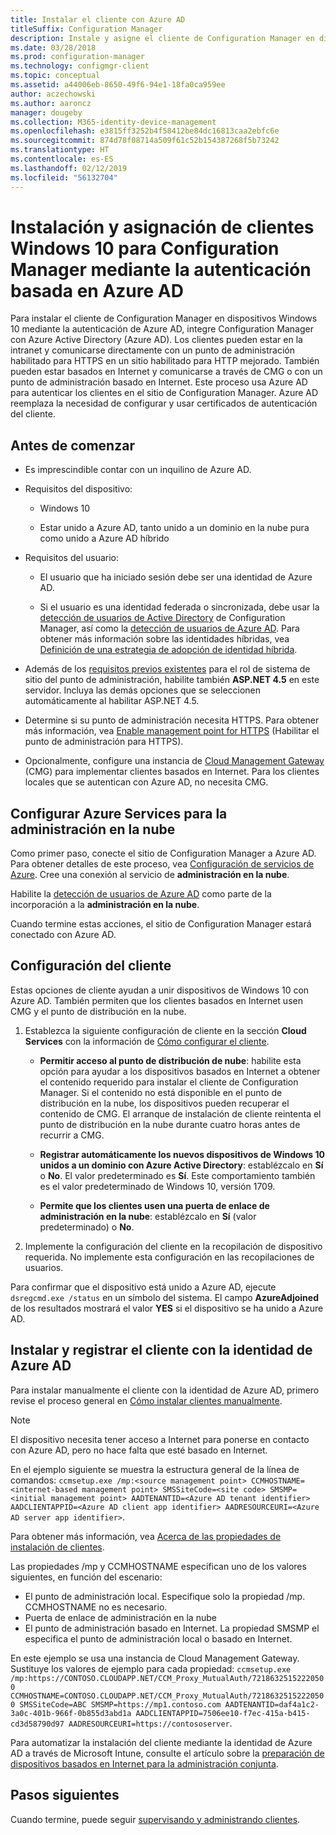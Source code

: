 ```yaml
---
title: Instalar el cliente con Azure AD
titleSuffix: Configuration Manager
description: Instale y asigne el cliente de Configuration Manager en dispositivos Windows 10 con Azure Active Directory para la autenticación
ms.date: 03/28/2018
ms.prod: configuration-manager
ms.technology: configmgr-client
ms.topic: conceptual
ms.assetid: a44006eb-8650-49f6-94e1-18fa0ca959ee
author: aczechowski
ms.author: aaroncz
manager: dougeby
ms.collection: M365-identity-device-management
ms.openlocfilehash: e3815ff3252b4f58412be84dc16813caa2ebfc6e
ms.sourcegitcommit: 874d78f08714a509f61c52b154387268f5b73242
ms.translationtype: HT
ms.contentlocale: es-ES
ms.lasthandoff: 02/12/2019
ms.locfileid: "56132704"
---
```

# <a name="install-and-assign-configuration-manager-windows-10-clients-using-azure-ad-for-authentication"></a>Instalación y asignación de clientes Windows 10 para Configuration Manager mediante la autenticación basada en Azure AD

Para instalar el cliente de Configuration Manager en dispositivos Windows 10 mediante la autenticación de Azure AD, integre Configuration Manager con Azure Active Directory (Azure AD). Los clientes pueden estar en la intranet y comunicarse directamente con un punto de administración habilitado para HTTPS en un sitio habilitado para HTTP mejorado. También pueden estar basados en Internet y comunicarse a través de CMG o con un punto de administración basado en Internet. Este proceso usa Azure AD para autenticar los clientes en el sitio de Configuration Manager. Azure AD reemplaza la necesidad de configurar y usar certificados de autenticación del cliente.



## <a name="before-you-begin"></a>Antes de comenzar

- Es imprescindible contar con un inquilino de Azure AD.  

- Requisitos del dispositivo:  

    - Windows 10  

    - Estar unido a Azure AD, tanto unido a un dominio en la nube pura como unido a Azure AD híbrido  

- Requisitos del usuario:  

    - El usuario que ha iniciado sesión debe ser una identidad de Azure AD.   

    - Si el usuario es una identidad federada o sincronizada, debe usar la [detección de usuarios de Active Directory](/sccm/core/servers/deploy/configure/about-discovery-methods#bkmk_aboutUser) de Configuration Manager, así como la [detección de usuarios de Azure AD](/sccm/core/servers/deploy/configure/about-discovery-methods#azureaddisc). Para obtener más información sobre las identidades híbridas, vea [Definición de una estrategia de adopción de identidad híbrida](/azure/active-directory/active-directory-hybrid-identity-design-considerations-identity-adoption-strategy).<!--497750-->  

- Además de los [requisitos previos existentes](/sccm/core/plan-design/configs/site-and-site-system-prerequisites#bkmk_2012MPpreq) para el rol de sistema de sitio del punto de administración, habilite también **ASP.NET 4.5** en este servidor. Incluya las demás opciones que se seleccionen automáticamente al habilitar ASP.NET 4.5.  

- Determine si su punto de administración necesita HTTPS. Para obtener más información, vea [Enable management point for HTTPS](/sccm/core/clients/manage/cmg/certificates-for-cloud-management-gateway#bkmk_mphttps) (Habilitar el punto de administración para HTTPS).  

- Opcionalmente, configure una instancia de [Cloud Management Gateway](/sccm/core/clients/manage/cmg/plan-cloud-management-gateway) (CMG) para implementar clientes basados en Internet. Para los clientes locales que se autentican con Azure AD, no necesita CMG.  


## <a name="configure-azure-services-for-cloud-management"></a>Configurar Azure Services para la administración en la nube

Como primer paso, conecte el sitio de Configuration Manager a Azure AD. Para obtener detalles de este proceso, vea [Configuración de servicios de Azure](/sccm/core/servers/deploy/configure/azure-services-wizard). Cree una conexión al servicio de **administración en la nube**.

Habilite la [detección de usuarios de Azure AD](/sccm/core/servers/deploy/configure/configure-discovery-methods#azureaadisc) como parte de la incorporación a la **administración en la nube**. 

Cuando termine estas acciones, el sitio de Configuration Manager estará conectado con Azure AD. 



## <a name="configure-client-settings"></a>Configuración del cliente

Estas opciones de cliente ayudan a unir dispositivos de Windows 10 con Azure AD. También permiten que los clientes basados en Internet usen CMG y el punto de distribución en la nube.

1.  Establezca la siguiente configuración de cliente en la sección **Cloud Services** con la información de [Cómo configurar el cliente](/sccm/core/clients/deploy/configure-client-settings).  

    - **Permitir acceso al punto de distribución de nube**: habilite esta opción para ayudar a los dispositivos basados en Internet a obtener el contenido requerido para instalar el cliente de Configuration Manager. Si el contenido no está disponible en el punto de distribución en la nube, los dispositivos pueden recuperar el contenido de CMG. El arranque de instalación de cliente reintenta el punto de distribución en la nube durante cuatro horas antes de recurrir a CMG.<!--495533-->  

    - **Registrar automáticamente los nuevos dispositivos de Windows 10 unidos a un dominio con Azure Active Directory**: establézcalo en **Sí** o **No**. El valor predeterminado es **Sí**. Este comportamiento también es el valor predeterminado de Windows 10, versión 1709.

    - **Permite que los clientes usen una puerta de enlace de administración en la nube**: establézcalo en **Sí** (valor predeterminado) o **No**.  

2.  Implemente la configuración del cliente en la recopilación de dispositivo requerida. No implemente esta configuración en las recopilaciones de usuarios.

Para confirmar que el dispositivo está unido a Azure AD, ejecute `dsregcmd.exe /status` en un símbolo del sistema. El campo **AzureAdjoined** de los resultados mostrará el valor **YES** si el dispositivo se ha unido a Azure AD.



## <a name="install-and-register-the-client-using-azure-ad-identity"></a>Instalar y registrar el cliente con la identidad de Azure AD

Para instalar manualmente el cliente con la identidad de Azure AD, primero revise el proceso general en [Cómo instalar clientes manualmente](/sccm/core/clients/deploy/deploy-clients-to-windows-computers#BKMK_Manual). 

 > [!Note]  
 > El dispositivo necesita tener acceso a Internet para ponerse en contacto con Azure AD, pero no hace falta que esté basado en Internet. 

En el ejemplo siguiente se muestra la estructura general de la línea de comandos: `ccmsetup.exe /mp:<source management point> CCMHOSTNAME=<internet-based management point> SMSSiteCode=<site code> SMSMP=<initial management point> AADTENANTID=<Azure AD tenant identifier> AADCLIENTAPPID=<Azure AD client app identifier> AADRESOURCEURI=<Azure AD server app identifier>`.

Para obtener más información, vea [Acerca de las propiedades de instalación de clientes](/sccm/core/clients/deploy/about-client-installation-properties).

Las propiedades /mp y CCMHOSTNAME especifican uno de los valores siguientes, en función del escenario:
- El punto de administración local. Especifique solo la propiedad /mp. CCMHOSTNAME no es necesario.
- Puerta de enlace de administración en la nube
- El punto de administración basado en Internet. La propiedad SMSMP el especifica el punto de administración local o basado en Internet.

En este ejemplo se usa una instancia de Cloud Management Gateway. Sustituye los valores de ejemplo para cada propiedad: `ccmsetup.exe /mp:https://CONTOSO.CLOUDAPP.NET/CCM_Proxy_MutualAuth/72186325152220500 CCMHOSTNAME=CONTOSO.CLOUDAPP.NET/CCM_Proxy_MutualAuth/72186325152220500 SMSSiteCode=ABC SMSMP=https://mp1.contoso.com AADTENANTID=daf4a1c2-3a0c-401b-966f-0b855d3abd1a AADCLIENTAPPID=7506ee10-f7ec-415a-b415-cd3d58790d97 AADRESOURCEURI=https://contososerver`.

Para automatizar la instalación del cliente mediante la identidad de Azure AD a través de Microsoft Intune, consulte el artículo sobre la [preparación de dispositivos basados en Internet para la administración conjunta](/sccm/comanage/how-to-prepare-win10#install-the-configuration-manager-client).



## <a name="next-steps"></a>Pasos siguientes

Cuando termine, puede seguir [supervisando y administrando clientes](/sccm/core/clients/manage/monitor-clients).
